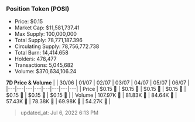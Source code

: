 
  ### Position Token (POSI)
  - Price: $0.15
  - Market Cap: $11,581,737.41
  - Max Supply: 100,000,000
  - Total Supply: 78,771,187.396
  - Circulating Supply: 78,756,772.738
  - Total Burn: 14,414.658
  - Holders: 478,477
  - Transactions: 5,045,682
  - Volume: $370,634,106.24

  **7D Price & Volume**
  | | 30&#x2F;06 | 01&#x2F;07 | 02&#x2F;07 | 03&#x2F;07 | 04&#x2F;07 | 05&#x2F;07 | 06&#x2F;07 |
  |---|---|---|---|---|---|---|---|
  | Price | $0.15 🔻 | $0.15 🔻 | $0.15 🔻 | $0.15 🔻 | $0.15 🔻 | $0.15 🔻 | $0.15 🚀 |
  | Volume | 107.97K 🚀 | 81.83K 🔻 | 84.64K 🚀 | 57.43K 🔻 | 78.38K 🚀 | 69.98K 🔻 | 54.27K 🔻 |

  > updated_at: Jul 6, 2022 6:13 PM
